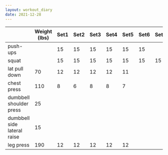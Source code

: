 ```yaml
---
layout: workout_diary
date: 2021-12-28
---
```


|                             | Weight (lbs) | Set1 | Set2 | Set3 | Set4 | Set5 | Set6 | Set7 | Set8 | Set9 | Set10 | Set11 | Set12 |
|-----------------------------|--------------|------|------|------|------|------|------|------|------|------|-------|-------|-------|
| push-ups                    |              | 15   | 15   | 15   | 15   | 15   | 15   |      |      |      |       |       |       |
| squat                       |              | 15   | 15   | 15   | 15   | 15   | 15   | 15   | 15   | 15   | 15    | 15    | 15    |
| lat pull down               | 70           | 12   | 12   | 12   | 12   | 11   |      |      |      |      |       |       |       |
| chest press                 | 110          | 8    | 6    | 8    | 8    | 7    |      |      |      |      |       |       |       |
| dumbbell shoulder press     | 25           |      |      |      |      |      |      |      |      |      |       |       |       |
| dumbbell side lateral raise | 15           |      |      |      |      |      |      |      |      |      |       |       |       |
| leg press                   | 190          | 12   | 12   | 12   | 12   | 12   |      |      |      |      |       |       |       |